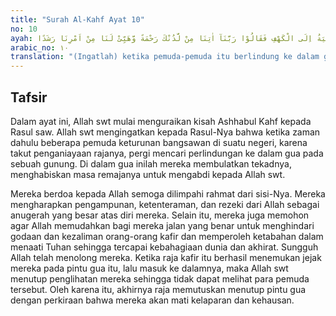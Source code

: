 ```yaml
---
title: "Surah Al-Kahf Ayat 10"
no: 10
ayah: اِذْ اَوَى الْفِتْيَةُ اِلَى الْكَهْفِ فَقَالُوْا رَبَّنَآ اٰتِنَا مِنْ لَّدُنْكَ رَحْمَةً وَّهَيِّئْ لَنَا مِنْ اَمْرِنَا رَشَدًا
arabic_no: ١٠
translation: "(Ingatlah) ketika pemuda-pemuda itu berlindung ke dalam gua lalu mereka berdoa, “Ya Tuhan kami. Berikanlah rahmat kepada kami dari sisi-Mu dan sempurnakanlah petunjuk yang lurus bagi kami dalam urusan kami.”"
---
```


## Tafsir

Dalam ayat ini, Allah swt mulai menguraikan kisah Ashhabul Kahf kepada Rasul saw. Allah swt mengingatkan kepada Rasul-Nya bahwa ketika zaman dahulu beberapa pemuda keturunan bangsawan di suatu negeri, karena takut penganiayaan rajanya, pergi mencari perlindungan ke dalam gua pada sebuah gunung. Di dalam gua inilah mereka membulatkan tekadnya, menghabiskan masa remajanya untuk mengabdi kepada Allah swt.

Mereka berdoa kepada Allah semoga dilimpahi rahmat dari sisi-Nya. Mereka mengharapkan pengampunan, ketenteraman, dan rezeki dari Allah sebagai anugerah yang besar atas diri mereka. Selain itu, mereka juga memohon agar Allah memudahkan bagi mereka jalan yang benar untuk menghindari godaan dan kezaliman orang-orang kafir dan memperoleh ketabahan dalam menaati Tuhan sehingga tercapai kebahagiaan dunia dan akhirat. Sungguh Allah telah menolong mereka. Ketika raja kafir itu berhasil menemukan jejak mereka pada pintu gua itu, lalu masuk ke dalamnya, maka Allah swt menutup penglihatan mereka sehingga tidak dapat melihat para pemuda tersebut. Oleh karena itu, akhirnya raja memutuskan menutup pintu gua dengan perkiraan bahwa mereka akan mati kelaparan dan kehausan.